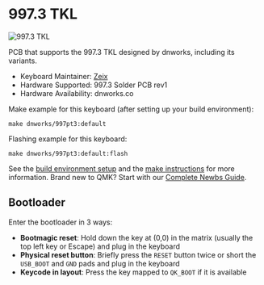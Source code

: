# 997.3 TKL

![997.3 TKL](https://i.imgur.com/iPPLKg1h.jpeg)

PCB that supports the 997.3 TKL designed by dnworks, including its variants.

* Keyboard Maintainer: [Zeix](https://github.com/itsme-zeix)
* Hardware Supported: 997.3 Solder PCB rev1 
* Hardware Availability: dnworks.co

Make example for this keyboard (after setting up your build environment):

    make dnworks/997pt3:default

Flashing example for this keyboard:

    make dnworks/997pt3:default:flash

See the [build environment setup](https://docs.qmk.fm/#/getting_started_build_tools) and the [make instructions](https://docs.qmk.fm/#/getting_started_make_guide) for more information. Brand new to QMK? Start with our [Complete Newbs Guide](https://docs.qmk.fm/#/newbs).

## Bootloader

Enter the bootloader in 3 ways:

* **Bootmagic reset**: Hold down the key at (0,0) in the matrix (usually the top left key or Escape) and plug in the keyboard
* **Physical reset button**: Briefly press the `RESET` button twice or short the `USB_BOOT` and `GND` pads and plug in the keyboard
* **Keycode in layout**: Press the key mapped to `QK_BOOT` if it is available